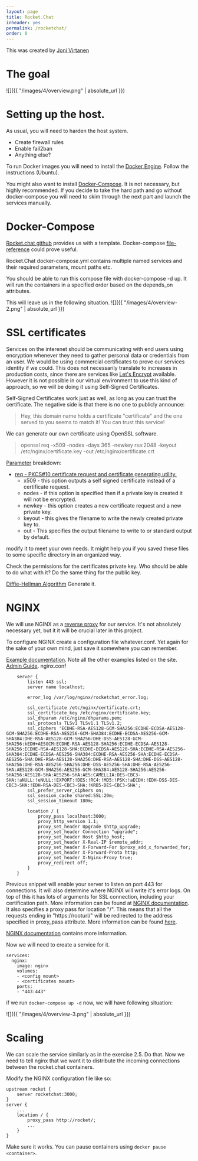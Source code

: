 ```yaml
---
layout: page
title: Rocket.Chat
inheader: yes
permalink: /rocketchat/
order: 0
---
```


This was created by [Joni Virtanen](https://github.com/jonivirtanen) 

# The goal

![]({{ "/images/4/overview.png" | absolute_url }})

# Setting up the host.

As usual, you will need to harden the host system.

* Create firewall rules
* Enable fail2ban
* Anything else?

To run Docker images you will need to install the [Docker Engine](https://docs.docker.com/install/linux/docker-ce/ubuntu/). Follow the instructions (Ubuntu). 

You might also want to install [Docker-Compose](https://docs.docker.com/compose/install/). It is not necessary, but highly recommended. If you decide to take the hard path and go without docker-compose you will need to skim through the next part and launch the services manually.


# Docker-Compose

[Rocket.chat github](https://github.com/RocketChat/Rocket.Chat/blob/develop/docker-compose.yml) provides us with a template. Docker-compose [file-reference](https://docs.docker.com/compose/compose-file/compose-file-v2/) could prove useful.

Rocket.Chat docker-compose.yml contains multiple named services and their required parameters, mount paths etc.

You should be able to run this compose file with docker-compose -d up. It will run the containers in a specified order based on the depends_on attributes.

This will leave us in the following situation.
![]({{ "/images/4/overview-2.png" | absolute_url }})

# SSL certificates

Services on the interenet should be communicating with end users using encryption whenever they need to gather personal data or credentials from an user.
We would be using commercial certificates to prove our services identity if we could. This does not necessarily translate to increases in production costs, since there are services like [Let's Encrypt](https://letsencrypt.org/) available. However it is not possible in our virtual environment to use this kind of approach, so we will be doing it using Self-Signed Certificates.

Self-Signed Certificates work just as well, as long as you can trust the certificate. The negative side is that there is no one to publicly announce:

> Hey, this domain name holds a certificate "certificate" and the one served to you seems to match it! You can trust this service!

We can generate our own certificate using OpenSSL software.

> openssl req -x509 -nodes -days 365 -newkey rsa:2048 -keyout /etc/nginx/certificate.key -out /etc/nginx/certificate.crt

[Parameter](https://linux.die.net/man/1/openssl) breakdown:
*  [req - PKCS#10 certificate request and certificate generating utility.](https://linux.die.net/man/1/req)  
    * x509 - this option outputs a self signed certificate instead of a certificate request. 
    * nodes - if this option is specified then if a private key is created it will not be encrypted.
    * newkey - this option creates a new certificate request and a new private key.
    * keyout - this gives the filename to write the newly created private key to.
    * out - This specifies the output filename to write to or standard output by default.

modify it to meet your own needs. It might help you if you saved these files to some specific directory in an organized way.

Check the permissions for the certificates private key. Who should be able to do what with it?
Do the same thing for the public key.

[Diffie-Hellman Algorithm](https://wiki.openssl.org/index.php/Diffie_Hellman) Generate it. 

# NGINX

We will use NGINX as a [reverse proxy](https://en.wikipedia.org/wiki/Reverse_proxy) for our service. It's not absolutely necessary yet, but it it will be crucial later in this project.

To configure NGINX create a configuration file whatever.conf. Yet again for the sake of your own mind, just save it somewhere you can remember.

[Example documentation](https://www.nginx.com/resources/wiki/start/topics/examples/full/). Note all the other examples listed on the site.
[Admin Guide](https://docs.nginx.com/nginx/admin-guide/).
nginx.conf
```
    server {
        listen 443 ssl;
        server name localhost;

        error_log /var/log/nginx/rocketchat_error.log;

        ssl_certificate /etc/nginx/certificate.crt;
        ssl_certificate_key /etc/nginx/certificate.key;
        ssl_dhparam /etc/nginx/dhparams.pem;
        ssl_protocols TLSv1 TLSv1.1 TLSv1.2;
        ssl_ciphers 'ECDHE-RSA-AES128-GCM-SHA256:ECDHE-ECDSA-AES128-GCM-SHA256:ECDHE-RSA-AES256-GCM-SHA384:ECDHE-ECDSA-AES256-GCM-SHA384:DHE-RSA-AES128-GCM-SHA256:DHE-DSS-AES128-GCM-SHA256:kEDH+AESGCM:ECDHE-RSA-AES128-SHA256:ECDHE-ECDSA-AES128-SHA256:ECDHE-RSA-AES128-SHA:ECDHE-ECDSA-AES128-SHA:ECDHE-RSA-AES256-SHA384:ECDHE-ECDSA-AES256-SHA384:ECDHE-RSA-AES256-SHA:ECDHE-ECDSA-AES256-SHA:DHE-RSA-AES128-SHA256:DHE-RSA-AES128-SHA:DHE-DSS-AES128-SHA256:DHE-RSA-AES256-SHA256:DHE-DSS-AES256-SHA:DHE-RSA-AES256-SHA:AES128-GCM-SHA256:AES256-GCM-SHA384:AES128-SHA256:AES256-SHA256:AES128-SHA:AES256-SHA:AES:CAMELLIA:DES-CBC3-SHA:!aNULL:!eNULL:!EXPORT:!DES:!RC4:!MD5:!PSK:!aECDH:!EDH-DSS-DES-CBC3-SHA:!EDH-RSA-DES-CBC3-SHA:!KRB5-DES-CBC3-SHA';
        ssl_prefer_server_ciphers on;
        ssl_session_cache shared:SSL:20m;
        ssl_session_timeout 180m;

        location / {
            proxy_pass localhost:3000;
            proxy_http_version 1.1;
            proxy_set_header Upgrade $http_upgrade;
            proxy_set_header Connection "upgrade";
            proxy_set_header Host $http_host;
            proxy_set_header X-Real-IP $remote_addr;
            proxy_set_header X-Forward-For $proxy_add_x_forwarded_for;
            proxy_set_header X-Forward-Proto http;
            proxy_set_header X-Nginx-Proxy true;
            proxy_redirect off;
        }
    }
```
Previous snippet will enable your server to listen on port 443 for connections. It will also determine where NGINX will write it's error logs. On top of this it has lots of arguments for SSL connection, including your certification path. More information can be found at [NGINX documentation](https://docs.nginx.com/nginx/admin-guide/security-controls/terminating-ssl-http/). It also specifies a proxy pass for location "/". This means that all the requests ending in "https://rooturl/" will be redirected to the address specified in proxy_pass attribute. More information can be found [here](https://docs.nginx.com/nginx/admin-guide/web-server/reverse-proxy/).

[NGINX documentation](https://nginx.org/en/docs/http/configuring_https_servers.html) contains more information.

Now we will need to create a service for it. 

```
services:
  nginx:
    image: nginx
    volumes:
    - <config mount>
    - <certificates mount>
    ports:
    - "443:443"
```

if we run `docker-compose up -d` now, we will have following situation:

![]({{ "/images/4/overview-3.png" | absolute_url }})

# Scaling

We can scale the service similarly as in the exercise 2.5. Do that. 
Now we need to tell nginx that we want it to distribute the incoming connections between the rocket.chat containers. 

Modify the NGINX configuration file like so:

```
upstream rocket {
    server rocketchat:3000;
}
server {
    ...
    location / {
        proxy_pass http://rocket/;
        ...
    }
}
```

Make sure it works. You can pause containers using `docker pause <container>`. 
